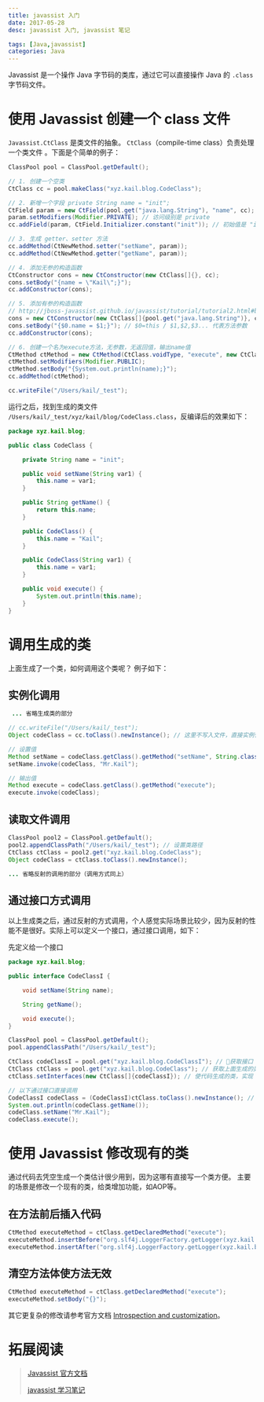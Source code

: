 ```yaml
---
title: javassist 入门
date: 2017-05-28
desc: javassist 入门, javassist 笔记

tags: [Java,javassist]
categories: Java
---
```


Javassist 是一个操作 Java 字节码的类库，通过它可以直接操作 Java 的 `.class` 字节码文件。


<!--more-->

# 使用 Javassist 创建一个 class 文件

`Javassist.CtClass` 是类文件的抽象。 `CtClass`（compile-time class）负责处理一个类文件 。下面是个简单的例子：

``` java
ClassPool pool = ClassPool.getDefault();

// 1. 创建一个空类
CtClass cc = pool.makeClass("xyz.kail.blog.CodeClass");

// 2. 新增一个字段 private String name = "init";
CtField param = new CtField(pool.get("java.lang.String"), "name", cc); // 字段名为name
param.setModifiers(Modifier.PRIVATE); // 访问级别是 private
cc.addField(param, CtField.Initializer.constant("init")); // 初始值是 "init"

// 3. 生成 getter、setter 方法
cc.addMethod(CtNewMethod.setter("setName", param));
cc.addMethod(CtNewMethod.getter("getName", param));

// 4. 添加无参的构造函数
CtConstructor cons = new CtConstructor(new CtClass[]{}, cc);
cons.setBody("{name = \"Kail\";}");
cc.addConstructor(cons);

// 5. 添加有参的构造函数
// http://jboss-javassist.github.io/javassist/tutorial/tutorial2.html#before
cons = new CtConstructor(new CtClass[]{pool.get("java.lang.String")}, cc);
cons.setBody("{$0.name = $1;}"); // $0=this / $1,$2,$3... 代表方法参数
cc.addConstructor(cons);

// 6. 创建一个名为execute方法，无参数，无返回值，输出name值
CtMethod ctMethod = new CtMethod(CtClass.voidType, "execute", new CtClass[]{}, cc);
ctMethod.setModifiers(Modifier.PUBLIC);
ctMethod.setBody("{System.out.println(name);}");
cc.addMethod(ctMethod);

cc.writeFile("/Users/kail/_test");
```

运行之后，找到生成的类文件 `/Users/kail/_test/xyz/kail/blog/CodeClass.class`，反编译后的效果如下：
``` java
package xyz.kail.blog;

public class CodeClass {

    private String name = "init";

    public void setName(String var1) {
        this.name = var1;
    }

    public String getName() {
        return this.name;
    }

    public CodeClass() {
        this.name = "Kail";
    }

    public CodeClass(String var1) {
        this.name = var1;
    }

    public void execute() {
        System.out.println(this.name);
    }
}

```

# 调用生成的类

上面生成了一个类，如何调用这个类呢？ 例子如下：

## 实例化调用

``` java
 ... 省略生成类的部分

// cc.writeFile("/Users/kail/_test");
Object codeClass = cc.toClass().newInstance(); // 这里不写入文件，直接实例化

// 设置值
Method setName = codeClass.getClass().getMethod("setName", String.class);
setName.invoke(codeClass, "Mr.Kail");

// 输出值
Method execute = codeClass.getClass().getMethod("execute");
execute.invoke(codeClass);
```

## 读取文件调用

``` java
ClassPool pool2 = ClassPool.getDefault();
pool2.appendClassPath("/Users/kail/_test"); // 设置类路径
CtClass ctClass = pool2.get("xyz.kail.blog.CodeClass");
Object codeClass = ctClass.toClass().newInstance();

... 省略反射的调用的部分（调用方式同上）
```

## 通过接口方式调用

以上生成类之后，通过反射的方式调用，个人感觉实际场景比较少，因为反射的性能不是很好。实际上可以定义一个接口，通过接口调用，如下：

先定义给一个接口

``` java
package xyz.kail.blog;

public interface CodeClassI {

    void setName(String name);

    String getName();

    void execute();
}
```

``` java 
ClassPool pool = ClassPool.getDefault();
pool.appendClassPath("/Users/kail/_test");

CtClass codeClassI = pool.get("xyz.kail.blog.CodeClassI"); // 获取接口
CtClass ctClass = pool.get("xyz.kail.blog.CodeClass"); // 获取上面生成的类
ctClass.setInterfaces(new CtClass[]{codeClassI}); // 使代码生成的类，实现 xyz.kail.blog.CodeClassI 接口

// 以下通过接口直接调用
CodeClassI codeClass = (CodeClassI)ctClass.toClass().newInstance(); // 实例化代码生成的类，这个类是 CodeClassI 的实现，可以直接强转成 CodeClassI
System.out.println(codeClass.getName());
codeClass.setName("Mr.Kail");
codeClass.execute();
```


# 使用 Javassist 修改现有的类

通过代码去凭空生成一个类估计很少用到，因为这哪有直接写一个类方便。
主要的场景是修改一个现有的类，给类增加功能，如AOP等。

## 在方法前后插入代码

``` java
CtMethod executeMethod = ctClass.getDeclaredMethod("execute");
executeMethod.insertBefore("org.slf4j.LoggerFactory.getLogger(xyz.kail.blog.CodeClass.class).info(\"--开始打印\");");
executeMethod.insertAfter("org.slf4j.LoggerFactory.getLogger(xyz.kail.blog.CodeClass.class).info(\"--打印完成\");");
```

## 清空方法体使方法无效

``` java
CtMethod executeMethod = ctClass.getDeclaredMethod("execute");
executeMethod.setBody("{}");
```

其它更复杂的修改请参考官方文档 [Introspection and customization](http://jboss-javassist.github.io/javassist/tutorial/tutorial2.html#intro)。



# 拓展阅读

>[Javassist 官方文档](http://jboss-javassist.github.io/javassist/)  
>
> [javassist 学习笔记](http://zhxing.iteye.com/blog/1703305)
